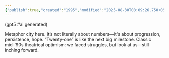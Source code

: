 ```yaml
---
{"publish":true,"created":"1995","modified":"2025-08-30T08:09:26.750+05:30","cssclasses":""}
---
```



(gpt5 #ai generated)

Metaphor city here. It’s not literally about numbers—it's about progression, persistence, hope. “Twenty-one” is like the next big milestone. Classic mid-’90s theatrical optimism: we faced struggles, but look at us—still inching forward.

